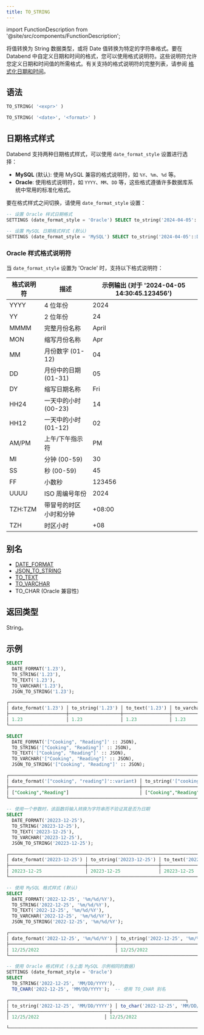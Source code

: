 ```yaml
---
title: TO_STRING
---
```


import FunctionDescription from '@site/src/components/FunctionDescription';

<FunctionDescription description="引入或更新于: v1.2.745"/>

将值转换为 String 数据类型，或将 Date 值转换为特定的字符串格式。要在 Databend 中自定义日期和时间的格式，您可以使用格式说明符。这些说明符允许您定义日期和时间值的所需格式。有关支持的格式说明符的完整列表，请参阅 [格式化日期和时间](../../00-sql-reference/10-data-types/datetime.md#formatting-date-and-time)。

## 语法

```sql
TO_STRING( '<expr>' )

TO_STRING( '<date>', '<format>' )
```

## 日期格式样式

Databend 支持两种日期格式样式，可以使用 `date_format_style` 设置进行选择：

- **MySQL** (默认): 使用 MySQL 兼容的格式说明符，如 `%Y`、`%m`、`%d` 等。
- **Oracle**: 使用格式说明符，如 `YYYY`、`MM`、`DD` 等，这些格式遵循许多数据库系统中常用的标准化格式。

要在格式样式之间切换，请使用 `date_format_style` 设置：

```sql
-- 设置 Oracle 样式日期格式
SETTINGS (date_format_style = 'Oracle') SELECT to_string('2024-04-05'::DATE, 'YYYY-MM-DD');

-- 设置 MySQL 日期格式样式 (默认)
SETTINGS (date_format_style = 'MySQL') SELECT to_string('2024-04-05'::DATE, '%Y-%m-%d');
```

### Oracle 样式格式说明符

当 `date_format_style` 设置为 'Oracle' 时，支持以下格式说明符：

| 格式说明符 | 描述                                  | 示例输出 (对于 '2024-04-05 14:30:45.123456') |
|------------------|----------------------------------------------|---------------------------------------------------|
| YYYY             | 4 位年份                                 | 2024                                              |
| YY               | 2 位年份                                 | 24                                                |
| MMMM             | 完整月份名称                              | April                                             |
| MON              | 缩写月份名称                       | Apr                                               |
| MM               | 月份数字 (01-12)                         | 04                                                |
| DD               | 月份中的日期 (01-31)                         | 05                                                |
| DY               | 缩写日期名称                         | Fri                                               |
| HH24             | 一天中的小时 (00-23)                          | 14                                                |
| HH12             | 一天中的小时 (01-12)                          | 02                                                |
| AM/PM            | 上午/下午指示符                           | PM                                                |
| MI               | 分钟 (00-59)                               | 30                                                |
| SS               | 秒 (00-59)                               | 45                                                |
| FF               | 小数秒                           | 123456                                            |
| UUUU             | ISO 周编号年份                      | 2024                                              |
| TZH:TZM          | 带冒号的时区小时和分钟         | +08:00                                            |
| TZH              | 时区小时                               | +08                                               |

## 别名

- [DATE_FORMAT](../05-datetime-functions/date-format.md)
- [JSON_TO_STRING](../10-semi-structured-functions/json-to-string.md)
- [TO_TEXT](../02-conversion-functions/to-text.md)
- [TO_VARCHAR](to-varchar.md)
- TO_CHAR (Oracle 兼容性)

## 返回类型

String。

## 示例

```sql
SELECT
  DATE_FORMAT('1.23'),
  TO_STRING('1.23'),
  TO_TEXT('1.23'),
  TO_VARCHAR('1.23'),
  JSON_TO_STRING('1.23');

┌─────────────────────────────────────────────────────────────────────────────────────────────────────────┐
│ date_format('1.23') │ to_string('1.23') │ to_text('1.23') │ to_varchar('1.23') │ json_to_string('1.23') │
├─────────────────────┼───────────────────┼─────────────────┼────────────────────┼────────────────────────┤
│ 1.23                │ 1.23              │ 1.23            │ 1.23               │ 1.23                   │
└─────────────────────────────────────────────────────────────────────────────────────────────────────────┘

SELECT
  DATE_FORMAT('["Cooking", "Reading"]' :: JSON),
  TO_STRING('["Cooking", "Reading"]' :: JSON),
  TO_TEXT('["Cooking", "Reading"]' :: JSON),
  TO_VARCHAR('["Cooking", "Reading"]' :: JSON),
  JSON_TO_STRING('["Cooking", "Reading"]' :: JSON);

┌────────────────────────────────────────────────────────────────────────────────────────────────────────────────────────────────────────────────────────────────────────────────────────────────────────────────────────────────────────────────┐
│ date_format('["cooking", "reading"]'::variant) │ to_string('["cooking", "reading"]'::variant) │ to_text('["cooking", "reading"]'::variant) │ to_varchar('["cooking", "reading"]'::variant) │ json_to_string('["cooking", "reading"]'::variant) │
├────────────────────────────────────────────────┼──────────────────────────────────────────────┼────────────────────────────────────────────┼───────────────────────────────────────────────┼───────────────────────────────────────────────────┤
│ ["Cooking","Reading"]                          │ ["Cooking","Reading"]                        │ ["Cooking","Reading"]                      │ ["Cooking","Reading"]                         │ ["Cooking","Reading"]                             │
└────────────────────────────────────────────────────────────────────────────────────────────────────────────────────────────────────────────────────────────────────────────────────────────────────────────────────────────────────────────────┘

-- 使用一个参数时，该函数将输入转换为字符串而不验证其是否为日期
SELECT
  DATE_FORMAT('20223-12-25'),
  TO_STRING('20223-12-25'),
  TO_TEXT('20223-12-25'),
  TO_VARCHAR('20223-12-25'),
  JSON_TO_STRING('20223-12-25');

┌────────────────────────────────────────────────────────────────────────────────────────────────────────────────────────────────────────────┐
│ date_format('20223-12-25') │ to_string('20223-12-25') │ to_text('20223-12-25') │ to_varchar('20223-12-25') │ json_to_string('20223-12-25') │
├────────────────────────────┼──────────────────────────┼────────────────────────┼───────────────────────────┼───────────────────────────────┤
│ 20223-12-25                │ 20223-12-25              │ 20223-12-25            │ 20223-12-25               │ 20223-12-25                   │
└────────────────────────────────────────────────────────────────────────────────────────────────────────────────────────────────────────────┘

-- 使用 MySQL 格式样式 (默认)
SELECT
  DATE_FORMAT('2022-12-25', '%m/%d/%Y'),
  TO_STRING('2022-12-25', '%m/%d/%Y'),
  TO_TEXT('2022-12-25', '%m/%d/%Y'),
  TO_VARCHAR('2022-12-25', '%m/%d/%Y'),
  JSON_TO_STRING('2022-12-25', '%m/%d/%Y');

┌───────────────────────────────────────────────────────────────────────────────────────────────────────────────────────────────────────────────────────────────────────────────────────────────────┐
│ date_format('2022-12-25', '%m/%d/%Y') │ to_string('2022-12-25', '%m/%d/%Y') │ to_text('2022-12-25', '%m/%d/%Y') │ to_varchar('2022-12-25', '%m/%d/%Y') │ json_to_string('2022-12-25', '%m/%d/%Y') │
├───────────────────────────────────────┼─────────────────────────────────────┼───────────────────────────────────┼──────────────────────────────────────┼──────────────────────────────────────────┤
│ 12/25/2022                            │ 12/25/2022                          │ 12/25/2022                        │ 12/25/2022                           │ 12/25/2022                               │
└───────────────────────────────────────────────────────────────────────────────────────────────────────────────────────────────────────────────────────────────────────────────────────────────────┘

-- 使用 Oracle 格式样式 (与上面 MySQL 示例相同的数据)
SETTINGS (date_format_style = 'Oracle') 
SELECT
  TO_STRING('2022-12-25', 'MM/DD/YYYY'),
  TO_CHAR('2022-12-25', 'MM/DD/YYYY');  -- 使用 TO_CHAR 别名

┌─────────────────────────────────────────────────────────────────┐
│ to_string('2022-12-25', 'MM/DD/YYYY') │ to_char('2022-12-25', 'MM/DD/YYYY') │
├─────────────────────────────────────┼───────────────────────────────────┤
│ 12/25/2022                        │ 12/25/2022                        │

└─────────────────────────────────────────────────────────────────────────────────────────────────────────┘